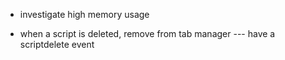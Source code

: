 - investigate high memory usage

- when a script is deleted, remove from tab manager
--- have a scriptdelete event